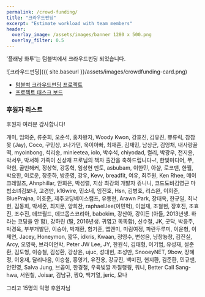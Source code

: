 ```yaml
---
permalink: /crowd-funding/
title: "크라우드펀딩"
excerpt: "Estimate workload with team members"
header:
  overlay_image: /assets/images/banner 1280 x 500.png
  overlay_filter: 0.5
---
```


'플래닝 화투'는 텀블벅에서 크라우드펀딩 되었습니다.

![크라우드펀딩]({{ site.baseurl }}/assets/images/crowdfunding-card.png)

* [텀블벅 크라우드펀딩 프로젝트]
* [프로젝트 태스크 보드]

### 후원자 리스트

후원자 여러분 감사합니다!

개미, 임의준, 류준희, 오준석, 홍차왕자, Woody Kwon, 강호진, 김유진, 쀼류릭, 참참못 (Jay), Coco, 구민상, z나가던, 욱이아빠, 최재훈, 김재민, 남상균, 김영채, 내사랑꿀떡, myoinbong, 석리송, minieetea, iolo, 박수석, chiyodad, 컬리, 박광우, 전지윤, 박서우, 박서하 가족이 신상재 프로님의 책자 출간을 축하드립니다~!, 한빛미디어, 쭈, 약힌, 골빈해커, 정상혁, 강동혁, 임성현 멘토, asbubam, 이한민, 아샬, 로코맨, 한월, 박요한, 이로운, 장준하, 방준영, 강우, Kevv, breadfit, 여유, 최주원, Ken Rhee, 메이크레일즈, Ahnphillar, 안희은, 박성렬, 지상 최강의 개발자 쥬니니, 코드도비김영근 마법소녀김보나, 고경만, k16wire, 민소네, 임진호, Hsn, 김병호, 리스완, 이희준, BluePrajna, 이호준, 제주코딩베이스캠프, 유동현, Arawn Park, 장태욱, 한규일, 최낙현, 김동희, 박세준, 최지문, 양희찬, raphael.lee(이민혁), 이범재, 조철현, 장호진, 조효진, 조수진, 데브월드, 데브옵스코리아, babokim, 강산아, 강이든 (아들, 2013년생. 하라는 코딩을 안 함), 강하린 (딸, 2016년생. 귀엽고 똑똑함), 신수철, JK, 굿닥, 박응주, 박경욱, 부부개발단, 이승아, 박재환, 함기훈, 앱앤미, 미림여정, 파란두루미, 이운형, 이제연, Jacey, Honeymon, 짧뚜, idkris, Kwaan, 정영수, 변성윤, 냥창뇽창, 김진실, Arcy, 오영욱, 브라이언박, Peter JW Lee, JY, 한원식, 김태형, 이기범, 유성재, 설준환, 김도형, 이승철, 김성환, 강상윤, ujuc, 성대현, 조성만, SnooeyNET, 9bow, 장혜정, 이웅재, 달리나음, 이승철, 홍영기, 유진용, 강규진, 백미진, 현지환, 김준환, 민규맨, 안민영, Salva Jung, 브곰이, 한경철, 우육빛깔 까칠행웡, 워니, Better Call Sang-hwa, 서원철, Joisar, 김남규, 짱Q, 백기열, jeric, 모나

그리고 15명의 익명 후원자님


[텀블벅 크라우드펀딩 프로젝트]: https://tumblbug.com/scrum-master
[프로젝트 태스크 보드]: https://github.com/orgs/project-zzom/projects/8